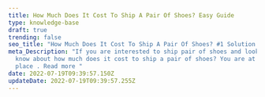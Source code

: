 ```yaml
---
title: How Much Does It Cost To Ship A Pair Of Shoes? Easy Guide
type: knowledge-base
draft: true
trending: false
seo_title: "How Much Does It Cost To Ship A Pair Of Shoes? #1 Solution 2022"
meta_Description: "If you are interested to ship pair of shoes and looking to
  know about how much does it cost to ship a pair of shoes? You are at ultimate
  place . Read more "
date: 2022-07-19T09:39:57.150Z
updateDate: 2022-07-19T09:39:57.255Z
---
```

